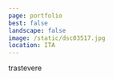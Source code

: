 ```yaml
---
page: portfolio
best: false
landscape: false
image: /static/dsc03517.jpg
location: ITA
---
```

trastevere